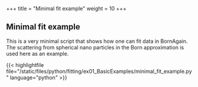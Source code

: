+++
title = "Minimal fit example"
weight = 10
+++

## Minimal fit example

This is a very minimal script that shows how one can fit data in BornAgain. The scattering from spherical nano particles in the Born approximation is used here as an example.

{{< highlightfile file="/static/files/python/fitting/ex01_BasicExamples/minimal_fit_example.py" language="python" >}}
